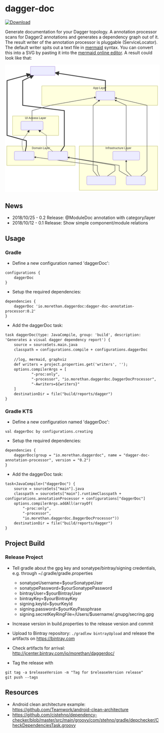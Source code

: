 # dagger-doc

[ ![Download](https://api.bintray.com/packages/oae/maven/dagger-doc-annotation-processor/images/download.svg) ](https://bintray.com/oae/maven/dagger-doc-annotation-processor/_latestVersion)

Generate documentation for your Dagger topology. A annotation processor scans for Dagger2 annotations and generates a dependency graph out of it. The result writer of the annotation processor is pluggable (ServiceLocator). The default writer spits out a text file in [mermaid](https://mermaidjs.github.io) syntax. You can convert this into a SVG by pasting it into the [mermaid online editor](https://mermaidjs.github.io/mermaid-live-editor/). A result could look like that:

![module-overview](docs/example.svg)


## News

- 2018/10/25 - 0.2 Release: @ModuleDoc annotation with category/layer
- 2018/10/12 - 0.1 Release: Show simple component/module relations

## Usage

### Gradle

- Define a new configuration named 'daggerDoc':
```
configurations {
    daggerDoc
}
```
- Setup the required dependencies:
```
dependencies {
    daggerDoc 'io.morethan.daggerdoc:dagger-doc-annotation-processor:0.2'
}
```
- Add the daggerDoc task:
```
task daggerDoc(type: JavaCompile, group: 'build', description: 'Generates a visual dagger dependency report') {
    source = sourceSets.main.java
    classpath = configurations.compile + configurations.daggerDoc
    
    //log, mermaid, graphviz
    def writers = project.properties.get('writers', '');
    options.compilerArgs = [
            "-proc:only",
            "-processor", "io.morethan.daggerdoc.DaggerDocProcessor",
            "-Awriters=${writers}"
    ]
    destinationDir = file("build/reports/dagger")
}
```

### Gradle KTS

- Define a new configuration named 'daggerDoc':
```
val daggerDoc by configurations.creating
```
- Setup the required dependencies:
```
dependencies {
    daggerDoc(group = "io.morethan.daggerdoc", name = "dagger-doc-annotation-processor", version = "0.2")
}
```
- Add the daggerDoc task:
```
task<JavaCompile>("daggerDoc") {
    source = sourceSets["main"].java
    classpath = sourceSets["main"].runtimeClasspath + configurations.annotationProcessor + configurations["daggerDoc"]
    options.compilerArgs.addAll(arrayOf(
        "-proc:only", 
        "-processor", 
        "io.morethan.daggerdoc.DaggerDocProcessor"))
    destinationDir = file("build/reports/dagger")
}
```


## Project Build

### Release Project

- Tell gradle about the gpg key and sonatype/bintray/signing credentials, e.g. through ~/.gradle/gradle.properties
  - sonatypeUsername=$yourSonatypeUser
  - sonatypePassword=$yourSonatypePassword
  - bintrayUser=$yourBintrayUser
  - bintrayKey=$yourBintrayKey
  - signing.keyId=$yourKeyId
  - signing.password=$yourKeyPassphrase
  - signing.secretKeyRingFile=/Users/$username/.gnupg/secring.gpg

- Increase version in build.properties to the release version and commit
- Upload to Bintray repository: `./gradlew bintrayUpload` and release the artifacts on https://bintray.com
- Check artifacts for arrival: http://jcenter.bintray.com/io/morethan/daggerdoc/
- Tag the release with
```
git tag -a $releaseVersion -m "Tag for $releaseVersion release"
git push --tags
```


## Resources

- Android clean architecture example: https://github.com/Teamwork/android-clean-architecture
- https://github.com/cjstehno/dependency-checker/blob/master/src/main/groovy/com/stehno/gradle/depchecker/CheckDependenciesTask.groovy